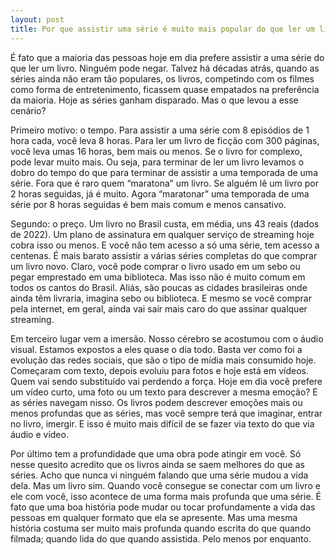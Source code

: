 ```yaml
---
layout: post
title: Por que assistir uma série é muito mais popular do que ler um livro?
---
```


É fato que a maioria das pessoas hoje em dia prefere assistir a uma série do que ler um livro. Ninguém pode negar. Talvez há décadas atrás, quando as séries ainda não eram tão populares, os livros, competindo com os filmes como forma de entretenimento, ficassem quase empatados na preferência da maioria. Hoje as séries ganham disparado. Mas o que levou a esse cenário?

Primeiro motivo: o tempo. Para assistir a uma série com 8 episódios de 1 hora cada, você leva 8 horas. Para ler um livro de ficção com 300 páginas, você leva umas 16 horas, bem mais ou menos. Se o livro for complexo, pode levar muito mais. Ou seja, para terminar de ler um livro levamos o dobro do tempo do que para terminar de assistir a uma temporada de uma série. Fora que é raro quem “maratona” um livro. Se alguém lê um livro por 2 horas seguidas, já é muito. Agora “maratonar” uma temporada de uma série por 8 horas seguidas é bem mais comum e menos cansativo.

Segundo: o preço. Um livro no Brasil custa, em média, uns 43 reais (dados de 2022). Um plano de assinatura em qualquer serviço de streaming hoje cobra isso ou menos. E você não tem acesso a só uma série, tem acesso a centenas. É mais barato assistir a várias séries completas do que comprar um livro novo. Claro, você pode comprar o livro usado em um sebo ou pegar emprestado em uma biblioteca. Mas isso não é muito comum em todos os cantos do Brasil. Aliás, são poucas as cidades brasileiras onde ainda têm livraria, imagina sebo ou biblioteca. E mesmo se você comprar pela internet, em geral, ainda vai sair mais caro do que assinar qualquer streaming.

Em terceiro lugar vem a imersão. Nosso cérebro se acostumou com o áudio visual. Estamos expostos a eles quase o dia todo. Basta ver como foi a evolução das redes sociais, que são o tipo de mídia mais consumido hoje. Começaram com texto, depois evoluiu para fotos e hoje está em vídeos. Quem vai sendo substituído vai perdendo a força. Hoje em dia você prefere um vídeo curto, uma foto ou um texto para descrever a mesma emoção? E as séries navegam nisso. Os livros podem descrever emoções mais ou menos profundas que as séries, mas você sempre terá que imaginar, entrar no livro, imergir. E isso é muito mais difícil de se fazer via texto do que via áudio e vídeo.

Por último tem a profundidade que uma obra pode atingir em você. Só nesse quesito acredito que os livros ainda se saem melhores do que as séries. Acho que nunca vi ninguém falando que uma série mudou a vida dela. Mas um livro sim. Quando você consegue se conectar com um livro e ele com você, isso acontece de uma forma mais profunda que uma série. É fato que uma boa história pode mudar ou tocar profundamente a vida das pessoas em qualquer formato que ela se apresente. Mas uma mesma história costuma ser muito mais profunda quando escrita do que quando filmada; quando lida do que quando assistida. Pelo menos por enquanto.